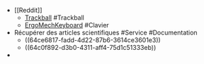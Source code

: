- [[Reddit]]
	- [Trackball](https://www.reddit.com/r/Trackballs/) #Trackball
	- [ErgoMechKeyboard](https://www.reddit.com/r/ErgoMechKeyboards/) #Clavier
- Récupérer des articles scientifiques #Service #Documentation
	- ((64ce6817-fadd-4d22-87b6-3614ce3601e3))
	- ((64c0f892-d3b0-4311-aff4-75d1c51333eb))
-